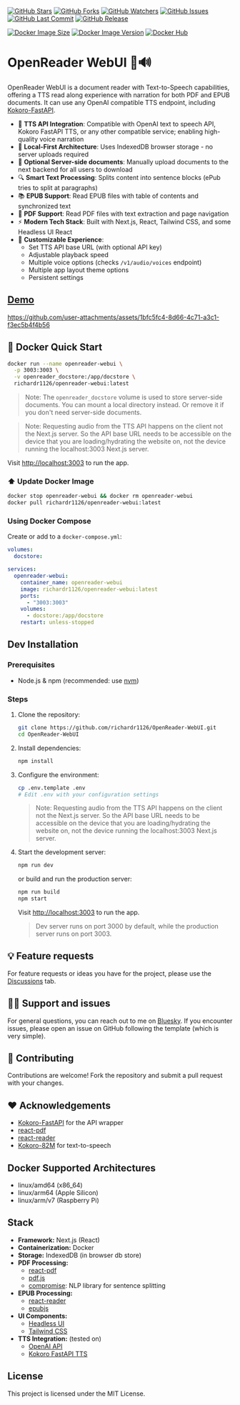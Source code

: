 [![GitHub Stars](https://img.shields.io/github/stars/richardr1126/OpenReader-WebUI)](../../stargazers)
[![GitHub Forks](https://img.shields.io/github/forks/richardr1126/OpenReader-WebUI)](../../network/members)
[![GitHub Watchers](https://img.shields.io/github/watchers/richardr1126/OpenReader-WebUI)](../../watchers)
[![GitHub Issues](https://img.shields.io/github/issues/richardr1126/OpenReader-WebUI)](../../issues)
[![GitHub Last Commit](https://img.shields.io/github/last-commit/richardr1126/OpenReader-WebUI)](../../commits)
[![GitHub Release](https://img.shields.io/github/v/release/richardr1126/OpenReader-WebUI)](../../releases)

[![Docker Image Size](https://img.shields.io/docker/image-size/richardr1126/openreader-webui/latest)](https://hub.docker.com/r/richardr1126/openreader-webui)
[![Docker Image Version](https://img.shields.io/docker/v/richardr1126/openreader-webui/latest?label=latest%20docker)](https://hub.docker.com/r/richardr1126/openreader-webui/tags)
[![Docker Hub](https://img.shields.io/docker/pulls/richardr1126/openreader-webui)](https://hub.docker.com/r/richardr1126/openreader-webui)


# OpenReader WebUI 📄🔊

OpenReader WebUI is a document reader with Text-to-Speech capabilities, offering a TTS read along experience with narration for both PDF and EPUB documents. It can use any OpenAI compatible TTS endpoint, including [Kokoro-FastAPI](https://github.com/remsky/Kokoro-FastAPI/tree/v0.0.5post1-stable).

- 🎯 **TTS API Integration**: Compatible with OpenAI text to speech API, Kokoro FastAPI TTS, or any other compatible service; enabling high-quality voice narration
- 💾 **Local-First Architecture**: Uses IndexedDB browser storage - no server uploads required
- 🛜 **Optional Server-side documents**: Manually upload documents to the next backend for all users to download
- 🔍 **Smart Text Processing**: Splits content into sentence blocks (ePub tries to split at paragraphs)
- 📚 **EPUB Support**: Read EPUB files with table of contents and synchronized text
- 📄 **PDF Support**: Read PDF files with text extraction and page navigation
- ⚡ **Modern Tech Stack**: Built with Next.js, React, Tailwind CSS, and some Headless UI React
- 🎨 **Customizable Experience**: 
  - Set TTS API base URL (with optional API key)
  - Adjustable playback speed
  - Multiple voice options (checks `/v1/audio/voices` endpoint)
  - Multiple app layout theme options
  - Persistent settings

## [**Demo**](https://openreader.richardr.dev/)


https://github.com/user-attachments/assets/1bfc5fc4-8d66-4c71-a3c1-f3ec5b4f4b56


## 🐳 Docker Quick Start

```bash
docker run --name openreader-webui \
  -p 3003:3003 \
  -v openreader_docstore:/app/docstore \
  richardr1126/openreader-webui:latest
```
> Note: The `openreader_docstore` volume is used to store server-side documents. You can mount a local directory instead. Or remove it if you don't need server-side documents.

> Note: Requesting audio from the TTS API happens on the client not the Next.js server. So the API base URL needs to be accessible on the device that you are loading/hydrating the website on, not the device running the localhost:3003 Next.js server.

Visit [http://localhost:3003](http://localhost:3003) to run the app.

### ⬆️ Update Docker Image
```bash
docker stop openreader-webui && docker rm openreader-webui
docker pull richardr1126/openreader-webui:latest
```

### Using Docker Compose
Create or add to a `docker-compose.yml`:
```yaml
volumes:
  docstore:

services:
  openreader-webui:
    container_name: openreader-webui
    image: richardr1126/openreader-webui:latest
    ports:
      - "3003:3003"
    volumes:
      - docstore:/app/docstore
    restart: unless-stopped
```

## Dev Installation

### Prerequisites
- Node.js & npm (recommended: use [nvm](https://github.com/nvm-sh/nvm))

### Steps

1. Clone the repository:
   ```bash
   git clone https://github.com/richardr1126/OpenReader-WebUI.git
   cd OpenReader-WebUI
   ```

2. Install dependencies:
   ```bash
   npm install
   ```

3. Configure the environment:
   ```bash
   cp .env.template .env
   # Edit .env with your configuration settings
   ```
   > Note: Requesting audio from the TTS API happens on the client not the Next.js server. So the API base URL needs to be accessible on the device that you are loading/hydrating the website on, not the device running the localhost:3003 Next.js server.

4. Start the development server:
   ```bash
   npm run dev
   ```

   or build and run the production server:
   ```bash
   npm run build
   npm start
   ```

   Visit [http://localhost:3003](http://localhost:3003) to run the app.

   > Dev server runs on port 3000 by default, while the production server runs on port 3003.


## 💡 Feature requests

For feature requests or ideas you have for the project, please use the [Discussions](https://github.com/richardr1126/OpenReader-WebUI/discussions) tab.

## 🙋‍♂️ Support and issues

For general questions, you can reach out to me on [Bluesky](https://bsky.app/profile/richardr.dev). If you encounter issues, please open an issue on GitHub following the template (which is very simple).

## 👥 Contributing

Contributions are welcome! Fork the repository and submit a pull request with your changes.

## ❤️ Acknowledgements

- [Kokoro-FastAPI](https://github.com/remsky/Kokoro-FastAPI) for the API wrapper
- [react-pdf](https://github.com/wojtekmaj/react-pdf)
- [react-reader](https://github.com/happyr/react-reader)
- [Kokoro-82M](https://huggingface.co/hexgrad/Kokoro-82M) for text-to-speech

## Docker Supported Architectures
- linux/amd64 (x86_64)
- linux/arm64 (Apple Silicon)
- linux/arm/v7 (Raspberry Pi)

## Stack

- **Framework:** Next.js (React)
- **Containerization:** Docker
- **Storage:** IndexedDB (in browser db store)
- **PDF Processing:** 
  - [react-pdf](https://github.com/wojtekmaj/react-pdf)
  - [pdf.js](https://mozilla.github.io/pdf.js/)
  - [compromise](https://github.com/spencermountain/compromise): NLP library for sentence splitting
- **EPUB Processing:**
  - [react-reader](https://github.com/happyr/react-reader)
  - [epubjs](https://github.com/futurepress/epub.js/)
- **UI Components:** 
  - [Headless UI](https://headlessui.com)
  - [Tailwind CSS](https://tailwindcss.com)
- **TTS Integration:** (tested on)
  - [OpenAI API](https://platform.openai.com/docs/api-reference/text-to-speech)
  - [Kokoro FastAPI TTS](https://github.com/remsky/Kokoro-FastAPI/tree/v0.0.5post1-stable)

## License

This project is licensed under the MIT License.
